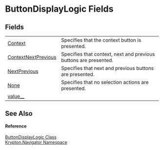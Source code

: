 # ButtonDisplayLogic Fields




## Fields
<table>
<tr>
<td><a href="15b2293f-7c7a-276e-f66b-b86456a163dc.md">Context</a></td>
<td>Specifies that the context button is presented.</td></tr>
<tr>
<td><a href="cee977d5-a398-ae8b-45e8-84c308754e2e.md">ContextNextPrevious</a></td>
<td>Specifies that context, next and previous buttons are presented.</td></tr>
<tr>
<td><a href="4c76f420-d358-dd10-9bcc-186c024cac73.md">NextPrevious</a></td>
<td>Specifies that next and previous buttons are presented.</td></tr>
<tr>
<td><a href="c1108da1-3149-8ef5-5939-2fd424c2c1af.md">None</a></td>
<td>Specifies that no selection actions are presented.</td></tr>
<tr>
<td><a href="a9695de7-49de-4bcf-3821-daee11638c11.md">value__</a></td>
<td> </td></tr>
</table>

## See Also


#### Reference
<a href="6144bbf4-82cb-50ad-36c9-0b2bbcbe260d.md">ButtonDisplayLogic Class</a>  
<a href="a21ac074-d119-3dc6-bd1c-d3a12c0128bc.md">Krypton.Navigator Namespace</a>  
